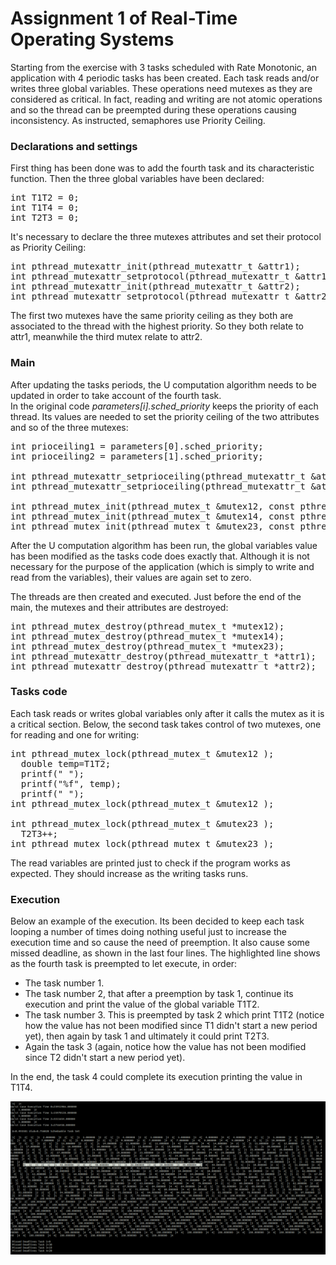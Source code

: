 # Assignment 1 of Real-Time Operating Systems  

Starting from the exercise with 3 tasks scheduled with Rate Monotonic, an application with 4 periodic tasks has been created. Each task reads and/or writes three global variables. These operations need mutexes as they are considered as critical. In fact, reading and writing are not atomic operations and so the thread can be preempted during these operations causing inconsistency. As instructed, semaphores use Priority Ceiling.  

### Declarations and settings
First thing has been done was to add the fourth task and its characteristic function. Then the three global variables have been declared:  
<pre>
int T1T2 = 0;  
int T1T4 = 0;  
int T2T3 = 0;  
</pre>
It's necessary to declare the three mutexes attributes and set their protocol as Priority Ceiling:  
<pre>
int pthread_mutexattr_init(pthread_mutexattr_t &attr1);  
int pthread_mutexattr_setprotocol(pthread_mutexattr_t &attr1, int PTHREAD_PRIO_PROTECT);  
int pthread_mutexattr_init(pthread_mutexattr_t &attr2);  
int pthread_mutexattr_setprotocol(pthread_mutexattr_t &attr2, int PTHREAD_PRIO_PROTECT);  
</pre>
The first two mutexes have the same priority ceiling as they both are associated to the thread with the highest priority. So they both relate to attr1, meanwhile the third mutex relate to attr2.  

### Main 
After updating the tasks periods, the U computation algorithm needs to be updated in order to take account of the fourth task.  
In the original code _parameters[i].sched_priority_ keeps the priority of each thread. Its values are needed to set the priority ceiling of the two attributes and so of the three mutexes:  
<pre>
int prioceiling1 = parameters[0].sched_priority;  
int prioceiling2 = parameters[1].sched_priority;  
	  
int pthread_mutexattr_setprioceiling(pthread_mutexattr_t &attr1, int prioceiling1);  
int pthread_mutexattr_setprioceiling(pthread_mutexattr_t &attr2, int prioceiling2);  
  
int pthread_mutex_init(pthread_mutex_t &mutex12, const pthread_mutexattr_t &attr1);  
int pthread_mutex_init(pthread_mutex_t &mutex14, const pthread_mutexattr_t &attr1);  
int pthread_mutex_init(pthread_mutex_t &mutex23, const pthread_mutexattr_t &attr2);  
</pre>  
After the U computation algorithm has been run, the global variables value has been modified as the tasks code does exactly that. Although it is not necessary for the purpose of the application (which is simply to write and read from the variables), their values are again set to zero.  

The threads are then created and executed. Just before the end of the main, the mutexes and their attributes are destroyed:  
<pre>
int pthread_mutex_destroy(pthread_mutex_t *mutex12);  
int pthread_mutex_destroy(pthread_mutex_t *mutex14);  
int pthread_mutex_destroy(pthread_mutex_t *mutex23);  
int pthread_mutexattr_destroy(pthread_mutexattr_t *attr1);  
int pthread_mutexattr_destroy(pthread_mutexattr_t *attr2);  
</pre>

### Tasks code  
Each task reads or writes global variables only after it calls the mutex as it is a critical section. Below, the second task takes control of two mutexes, one for reading and one for writing:  
<pre>
int pthread_mutex_lock(pthread_mutex_t &mutex12 );  
  double temp=T1T2;  
  printf(" ");  
  printf("%f", temp);  
  printf(" ");  
int pthread_mutex_lock(pthread_mutex_t &mutex12 );  
  
int pthread_mutex_lock(pthread_mutex_t &mutex23 );  
  T2T3++;  
int pthread_mutex_lock(pthread_mutex_t &mutex23 );  
</pre>
The read variables are printed just to check if the program works as expected. They should increase as the writing tasks runs.

### Execution 

Below an example of the execution. Its been decided to keep each task looping a number of times doing nothing useful just to increase the execution time and so cause the need of preemption. It also cause some missed deadline, as shown in the last four lines. 
The highlighted line shows as the fourth task is preempted to let execute, in order: 
- The task number 1.
- The task number 2, that after a preemption by task 1, continue its execution and print the value of the global variable T1T2.
- The task number 3. This is preempted by task 2 which print T1T2 (notice how the value has not been modified since T1 didn't start a new period yet), then again by task 1 and ultimately it could print T2T3.
- Again the task 3 (again, notice how the value has not been modified since T2 didn't start a new period yet).  
  
In the end, the task 4 could complete its execution printing the value in T1T4.

![ex_example](/execution_example.png)  



























